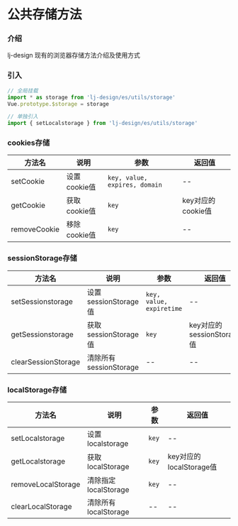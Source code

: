 # 公共存储方法

### 介绍

lj-design 现有的浏览器存储方法介绍及使用方式

### 引入

```javascript
// 全局挂载
import * as storage from 'lj-design/es/utils/storage'
Vue.prototype.$storage = storage

// 单独引入
import { setLocalstorage } from 'lj-design/es/utils/storage'
```

### cookies存储

| 方法名 | 说明 | 参数 | 返回值 |
|--------|------|-----|-------|
| setCookie | 设置cookie值 | `key, value, expires, domain` | -- |
| getCookie | 获取cookie值 | `key` | key对应的cookie值 |
| removeCookie | 移除cookie值 | `key` | -- |

### sessionStorage存储

| 方法名 | 说明 | 参数 | 返回值 |
|--------|------|-----|-------|
| setSessionstorage | 设置sessionStorage值 | `key, value, expiretime` | -- |
| getSessionstorage | 获取sessionStorage值 | `key` | key对应的sessionStorage值 |
| clearSessionStorage | 清除所有sessionStorage | -- | -- |

### localStorage存储

| 方法名 | 说明 | 参数 | 返回值 |
|--------|------|-----|-------|
| setLocalstorage | 设置localstorage | `key` | -- |
| getLocalstorage | 获取localStorage | `key` | key对应的localStorage值 |
| removeLocalStorage | 清除指定localStorage | `key` | -- |
| clearLocalStorage | 清除所有localStorage | -- | -- |
